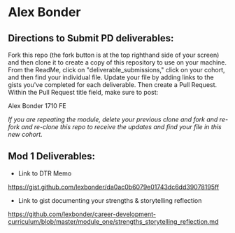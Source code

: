 # Alex Bonder

## Directions to Submit PD deliverables:
Fork this repo (the fork button is at the top righthand side of your screen) and then clone it to create a copy of this repository to use on your machine. From the ReadMe, click on "deliverable_submissions," click on your cohort, and then find your individual file. Update your file by adding links to the gists you've completed for each deliverable. Then create a Pull Request. Within the Pull Request title field, make sure to post:

Alex Bonder 1710 FE

*If you are repeating the module, delete your previous clone and fork and re-fork and re-clone this repo to receive the updates and find your file in this new cohort.*

## Mod 1 Deliverables:
* Link to DTR Memo 

https://gist.github.com/lexbonder/da0ac0b6079e01743dc6dd39078195ff

* Link to gist documenting your strengths & storytelling reflection 

https://github.com/lexbonder/career-development-curriculum/blob/master/module_one/strengths_storytelling_reflection.md
